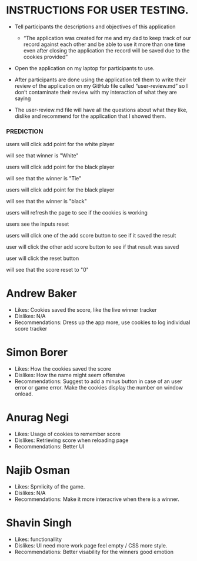 # INSTRUCTIONS FOR USER TESTING.


* Tell participants the descriptions and objectives of this application
   * “The application was created for me and my dad to keep track of our record against each other and be able to use it more than one time even after closing the application the record will be saved due to the cookies provided”

* Open the application on my laptop for participants to use.

* After participants are done using the application tell them to write their review of the application on my GitHub file called “user-review.md” so I don’t contaminate their review with my interaction of what they are saying

* The user-review.md file will have all the questions about what they like, dislike and recommend for the application that I showed them.


### PREDICTION

users will click add point for the white player

will see that winner is "White"

users will click add point for the black player

will see that the winner is "Tie"

users will click add point for the black player

will see that the winner is "black"

users will refresh the page to see if the cookies is working

users see the inputs reset

users will click one of the add score button to see if it saved the result

user will click the other add score button to see if that result was saved

user will click the reset button

will see that the score reset to "0"

# Andrew Baker
 - Likes: Cookies saved the score, like the live winner tracker
 - Dislikes: N/A
 - Recommendations: Dress up the app more, use cookies to log individual score tracker

# Simon Borer
 - Likes: How the cookies saved the score 
 - Dislikes: How the name might seem offensive
 - Recommendations: Suggest to add a minus button in case of an user error or game error. Make the cookies display the number on window onload.

# Anurag Negi
- Likes: Usage of cookies to remember score
 - Dislikes: Retrieving score when reloading page
 - Recommendations: Better UI 

# Najib Osman
 - Likes: Spmlicity of the game.
 - Dislikes: N/A
 - Recommendations: Make it more interacrive when there is a winner.

# Shavin Singh
 - Likes: functionallity
 - Dislikes: UI need more work page feel empty / CSS more style.
 - Recommendations: Better visability for the winners good emotion


